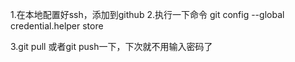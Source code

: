 1.在本地配置好ssh，添加到github
2.执行一下命令
git config --global credential.helper store

3.git pull 或者git push一下，下次就不用输入密码了

